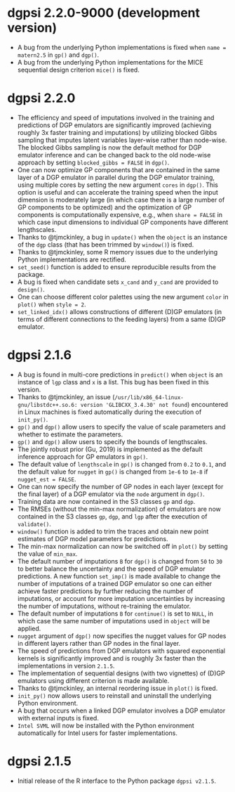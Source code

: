 # dgpsi 2.2.0-9000 (development version)
- A bug from the underlying Python implementations is fixed when `name = matern2.5` in `gp()` and `dgp()`.
- A bug from the underlying Python implementations for the MICE sequential design criterion `mice()` is fixed.

# dgpsi 2.2.0

- The efficiency and speed of imputations involved in the training and predictions of DGP emulators are significantly improved (achieving roughly 3x faster training and imputations) by utilizing blocked Gibbs sampling that imputes latent variables layer-wise rather than node-wise. The blocked Gibbs sampling is now the default method for DGP emulator inference and can be changed back to the old node-wise approach by setting `blocked_gibbs = FALSE` in `dgp()`.
- One can now optimize GP components that are contained in the same layer of a DGP emulator in parallel during the DGP emulator training, using multiple cores by setting the new argument `cores` in `dgp()`. This option is useful and can accelerate the training speed when the input dimension is moderately large (in which case there is a large number of GP components to be optimized) and the optimization of GP components is computationally expensive, e.g., when `share = FALSE` in which case input dimensions to individual GP components have different lengthscales.
- Thanks to @tjmckinley, a bug in `update()` when the `object` is an instance of the `dgp` class (that has been trimmed by `window()`) is fixed.
- Thanks to @tjmckinley, some R memory issues due to the underlying Python implementations are rectified.
- `set_seed()` function is added to ensure reproducible results from the package.
- A bug is fixed when candidate sets `x_cand` and `y_cand` are provided to `design()`.
- One can choose different color palettes using the new argument `color` in `plot()` when `style = 2`.
- `set_linked_idx()` allows constructions of different (D)GP emulators (in terms of different connections to the feeding layers) from a same (D)GP emulator. 

# dgpsi 2.1.6

- A bug is found in multi-core predictions in `predict()` when `object` is an instance of `lgp` class and `x` is a list. This bug has been fixed in this version.  
- Thanks to @tjmckinley, an issue (`/usr/lib/x86_64-linux-gnu/libstdc++.so.6: version 'GLIBCXX_3.4.30' not found`) encountered in Linux machines is fixed automatically during the execution of `init_py()`.
- `gp()` and `dgp()` allow users to specify the value of scale parameters and whether to estimate the parameters.
- `gp()` and `dgp()` allow users to specify the bounds of lengthscales.
- The jointly robust prior (Gu, 2019) is implemented as the default inference approach for GP emulators in `gp()`.
- The default value of `lengthscale` in `gp()` is changed from `0.2` to `0.1`, and the default value for `nugget` in `gp()` is changed from `1e-6` to `1e-8` if `nugget_est = FALSE`.
- One can now specify the number of GP nodes in each layer (except for the final layer) of a DGP emulator via the `node` argument in `dgp()`.
- Training data are now contained in the S3 classes `gp` and `dgp`.
- The RMSEs (without the min-max normalization) of emulators are now contained in the S3 classes `gp`, `dgp`, and `lgp` after the execution of `validate()`.
- `window()` function is added to trim the traces and obtain new point estimates of DGP model parameters for predictions.
- The min-max normalization can now be switched off in `plot()` by setting the value of `min_max`.
- The default number of imputations `B` for `dgp()` is changed from `50` to `30` to better balance the uncertainty and the speed of DGP emulator predictions. A new function `set_imp()` is made available to change the number of imputations of a trained DGP emulator so one can either achieve faster predictions by further reducing the number of imputations, or account for more imputation uncertainties by increasing the number of imputations, without re-training the emulator.
- The default number of imputations `B` for `continue()` is set to `NULL`, in which case the same number of imputations used in `object` will be applied.
- `nugget` argument of `dgp()` now specifies the nugget values for GP nodes in different layers rather than GP nodes in the final layer.
- The speed of predictions from DGP emulators with squared exponential kernels is significantly improved and is roughly 3x faster than the implementations in version `2.1.5`. 
- The implementation of sequential designs (with two vignettes) of (D)GP emulators using different criterion is made available.
- Thanks to @tjmckinley, an internal reordering issue in `plot()` is fixed.
- `init_py()` now allows users to reinstall and uninstall the underlying Python environment.
- A bug that occurs when a linked DGP emulator involves a DGP emulator with external inputs is fixed.
- `Intel SVML` will now be installed with the Python environment automatically for Intel users for faster implementations.

# dgpsi 2.1.5

- Initial release of the R interface to the Python package `dgpsi v2.1.5`.
